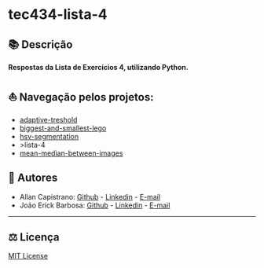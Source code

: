 # tec434-lista-4

## 📚 Descrição ##
**Respostas da Lista de Exercícios 4, utilizando Python.**

## ⛵ Navegação pelos projetos:
- [adaptive-treshold](../adaptive-treshold)
- [biggest-and-smallest-lego](../biggest-and-smallest-lego/)
- [hsv-segmentation](../hsv-segmentation)
- \>lista-4
- [mean-median-between-images](../mean-median-between-images)

## 📌 Autores ##
- Allan Capistrano: [Github](https://github.com/AllanCapistrano) - [Linkedin](https://www.linkedin.com/in/allancapistrano/) - [E-mail](https://mail.google.com/mail/u/0/?view=cm&fs=1&tf=1&source=mailto&to=asantos@ecomp.uefs.br)
- João Erick Barbosa: [Github](https://github.com/JoaoErick) - [Linkedin](https://www.linkedin.com/in/joão-erick-barbosa-9050801b0/) - [E-mail](https://mail.google.com/mail/u/0/?view=cm&fs=1&tf=1&source=mailto&to=jsilva@ecomp.uefs.br)

------------

## ⚖️ Licença ##
[MIT License](../LICENSE)
